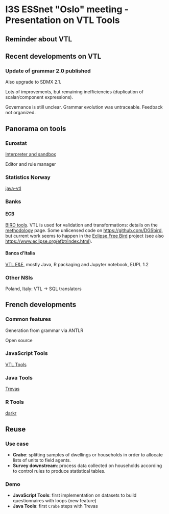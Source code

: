 # I3S ESSnet "Oslo" meeting - Presentation on VTL Tools

## Reminder about VTL


## Recent developments on VTL

### Update of grammar 2.0 published

Also upgrade to SDMX 2.1.

Lots of improvements, but remaining inefficiencies (duplication of scalar/component expressions).

Governance is still unclear. Grammar evolution was untraceable. Feedback not organized.

## Panorama on tools

### Eurostat

[Interpreter and sandbox](https://github.com/eurostat/VTL)

Editor and rule manager

### Statistics Norway

[java-vtl](https://github.com/statisticsnorway/java-vtl)

### Banks

#### ECB

[BIRD tools](https://www.ecb.europa.eu/stats/ecb_statistics/co-operation_and_standards/reporting/html/bird_dedicated.en.html). VTL is used for validation and transformations: details on the [methodology](https://www.ecb.europa.eu/stats/ecb_statistics/co-operation_and_standards/reporting/html/bird_methodology.en.html) page. Some unlicensed code on https://github.com/DGSbird, but current work seems to happen in the [Eclipse Free Bird](https://projects.eclipse.org/projects/technology.efbt) project (see also https://www.eclipse.org/efbt/index.html).

#### Banca d'Italia

[VTL E&E](https://vpinna80.github.io/VTL/), mostly Java, R packaging and Jupyter notebook, EUPL 1.2 

### Other NSIs

Poland, Italy: VTL -> SQL translators

## French developments

### Common features

Generation from grammar via ANTLR

Open source

### JavaScript Tools

[VTL Tools](https://github.com/InseeFr/VTL-Tools)

### Java Tools

[Trevas](https://github.com/InseeFr/Trevas)

### R Tools

[darkr](https://github.com/romaintailhurat/darkr)

## Reuse

### Use case

- **Crabe**: splitting samples of dwellings or households in order to allocate lists of units to field agents.
- **Survey downstream**: process data collected on households according to control rules to produce statistical tables.

### Demo

- **JavaScript Tools**: first implementation on datasets to build questionnaires with loops (new feature) 
- **Java Tools**: first `Crabe` steps with Trevas